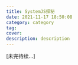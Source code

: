 ```yaml
---
title: SystemJS探秘
date: 2021-11-17 18:50:08
category: category
tag:
cover:
description: description
---
```




[未完待续...]

